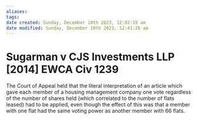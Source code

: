 ```yaml
---
aliases: 
tags: 
date created: Sunday, December 10th 2023, 12:02:19 am
date modified: Sunday, December 10th 2023, 12:41:26 am
---
```


# Sugarman v CJS Investments LLP [2014] EWCA Civ 1239

The Court of Appeal held that the literal interpretation of an article which gave each member of a housing management company one vote regardless of the number of shares held (which correlated to the number of flats leased) had to be applied, even though the effect of this was that a member with one flat had the same voting power as another member with 66 flats.
